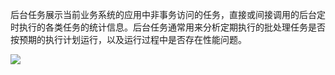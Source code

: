 后台任务展示当前业务系统的应用中非事务访问的任务，直接或间接调用的后台定时执行的各类任务的统计信息。后台任务通常用来分析定期执行的批处理任务是否按预期的执行计划运行，以及运行过程中是否存在性能问题。

![](https://main.qcloudimg.com/raw/f5033cbb234f521edbbc2b9b94196e76.png)
